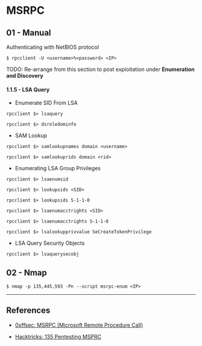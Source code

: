 # MSRPC

## 01 - Manual

Authenticating with NetBIOS protocol

```
$ rpcclient -U <username>%<password> <IP>
```

TODO: Re-arrange from this section to post exploitation under **Enumeration and Discovery**

#### 1.1.5 - LSA Query

- Enumerate SID From LSA

```
rpcclient $> lsaquery

rpcclient $> dsroledominfo
```

- SAM Lookup

```
rpcclient $> samlookupnames domain <username>

rpcclient $> samlookuprids domain <rid>
```

- Enumerating LSA Group Privileges

```
rpcclient $> lsaenumsid

rpcclient $> lookupsids <SID>

rpcclient $> lookupsids S-1-1-0

rpcclient $> lsaenumacctrights <SID>

rpcclient $> lsaenumacctrights S-1-1-0

rpcclient $> lsalookupprivvalue SeCreateTokenPrivilege
```

- LSA Query Security Objects

```
rpcclient $> lsaquerysecobj
```

## 02 - Nmap

```
$ nmap -p 135,445,593 -Pn --script msrpc-enum <IP>
```

---
## References

- [0xffsec: MSRPC (Microsoft Remote Procedure Call)](https://0xffsec.com/handbook/services/msrpc/)

- [Hacktricks: 135 Pentesting MSPRC](https://book.hacktricks.xyz/pentesting/135-pentesting-msrpc)